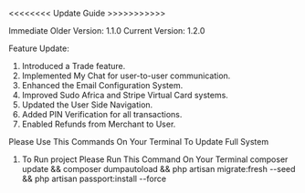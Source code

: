 <<<<<<<< Update Guide >>>>>>>>>>>

Immediate Older Version: 1.1.0
Current Version: 1.2.0

Feature Update:
1. Introduced a Trade feature.
2. Implemented My Chat for user-to-user communication.
3. Enhanced the Email Configuration System.
4. Improved Sudo Africa and Stripe Virtual Card systems.
5. Updated the User Side Navigation.
6. Added PIN Verification for all transactions.
7. Enabled Refunds from Merchant to User.

Please Use This Commands On Your Terminal To Update Full System
1. To Run project Please Run This Command On Your Terminal
    composer update && composer dumpautoload && php artisan migrate:fresh --seed && php artisan passport:install --force
